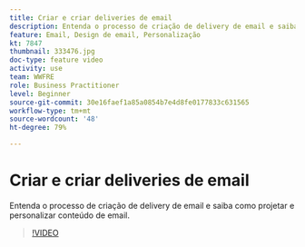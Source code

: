 ```yaml
---
title: Criar e criar deliveries de email
description: Entenda o processo de criação de delivery de email e saiba como projetar e personalizar conteúdo de email.
feature: Email, Design de email, Personalização
kt: 7847
thumbnail: 333476.jpg
doc-type: feature video
activity: use
team: WWFRE
role: Business Practitioner
level: Beginner
source-git-commit: 30e16faef1a85a0854b7e4d8fe0177833c631565
workflow-type: tm+mt
source-wordcount: '48'
ht-degree: 79%

---
```



# Criar e criar deliveries de email

Entenda o processo de criação de delivery de email e saiba como projetar e personalizar conteúdo de email.

>[!VIDEO](https://video.tv.adobe.com/v/333476?quality=12)
